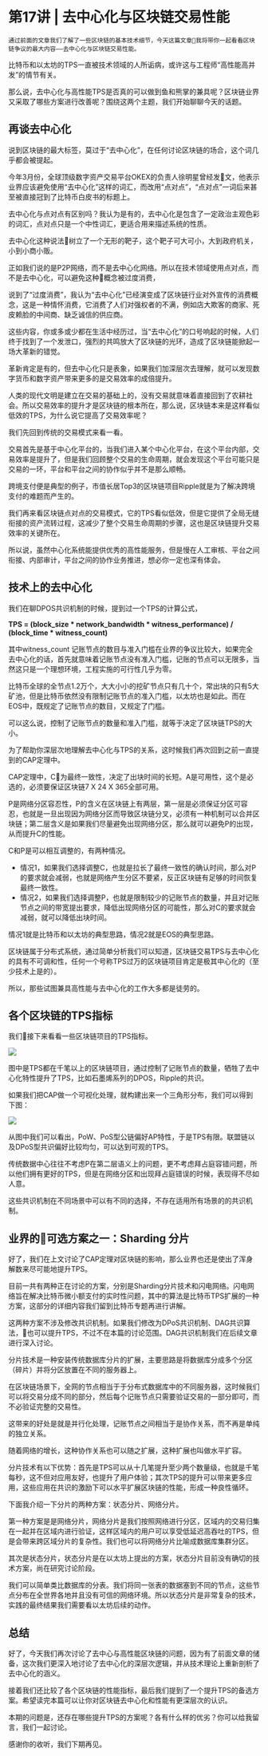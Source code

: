 # 第17讲 |  去中心化与区块链交易性能

    通过前面的文章我们了解了一些区块链的基本技术细节，今天这篇文章我将带你一起看看区块链争议的最大内容——去中心化与区块链交易性能。

比特币和以太坊的TPS一直被技术领域的人所诟病，或许这与工程师“高性能高并发”的情节有关。

那么说，去中心化与高性能TPS是否真的可以做到鱼和熊掌的兼具呢？区块链业界又采取了哪些方案进行改善呢？围绕这两个主题，我们开始聊聊今天的话题。

## 再谈去中心化

说到区块链的最大标签，莫过于“去中心化”，在任何讨论区块链的场合，这个词几乎都会被提起。

今年3月份，全球顶级数字资产交易平台OKEX的负责人徐明星曾经发文，他表示业界应该避免使用“去中心化”这样的词汇，而改用“点对点”，“点对点”一词后来甚至被直接冠到了比特币白皮书的标题上。

去中心化与点对点有区别吗？我认为是有的，去中心化是包含了一定政治主观色彩的词汇，点对点只是一个中性词汇，更适合用来描述系统的性质。

去中心化这种说法树立了一个无形的靶子，这个靶子可大可小，大到政府机关，小到小商小贩。

正如我们说的是P2P网络，而不是去中心化网络。所以在技术领域使用点对点，而不是去中心化，可以避免这种概念被过度消费，

说到了“过度消费”，我认为“去中心化”已经演变成了区块链行业对外宣传的消费概念，这是一种情怀消费，它消费了人们对强权者的不满，例如店大欺客的商家、死皮赖脸的中间商、缺乏诚信的供应商。

这些内容，你或多或少都在生活中经历过，当“去中心化”的口号响起的时候，人们终于找到了一个发泄口，强烈的共鸣放大了区块链的光环，造成了区块链能掀起一场大革新的错觉。

革新肯定是有的，但去中心化只是表象，如果我们加深层次去理解，就可以发现数字货币和数字资产带来更多的是交易效率的成倍提升。

人类的现代文明是建立在交易的基础上的，没有交易就意味着直接回到了农耕社会。所以交易效率的提升才是区块链的根本所在，那么说，区块链本来是这样看似低效的TPS，为什么说它提高了交易效率呢？

我们先回到传统的交易模式来看一看。

交易首先是基于中心化平台的，当我们进入某个中心化平台，在这个平台内部，交易效率是提升了，但是我们回顾整个交易的生命周期，就会发现这个平台可能只是交易的一环，平台和平台之间的协作似乎并不是那么顺畅。

跨境支付便是典型的例子，市值长居Top3的区块链项目Ripple就是为了解决跨境支付的难题而产生的。

我们再来看区块链点对点的交易模式，它的TPS看似低效，但是它提供了全局无缝衔接的资产流转过程，这减少了整个交易生命周期的步骤，这也是区块链提升交易效率的关键所在。

所以说，虽然中心化系统能提供优秀的高性能服务，但是慢在人工审核、平台之间衔接、内部审计，平台之间的协作业务推进，想必你一定也深有体会。

## 技术上的去中心化

我们在聊DPOS共识机制的时候，提到过一个TPS的计算公式，

**TPS = (block\_size \* network\_bandwidth \* witness\_performance) /  
(block\_time \* witness\_count)**

其中witness\_count 记账节点的数目与准入门槛在业界的争议比较大，如果完全去中心化的话，首先就意味着记账节点没有准入门槛，记账的节点可以无限多，当然这只是一个理想环境，工程实施的可行性几乎为零。

比特币全球的全节点1.2万个，大大小小的挖矿节点只有几十个，常出块的只有5大矿池，但是比特币依然没有限制记账节点的准入门槛，以太坊也是如此。而在EOS中，既规定了记账节点的数目，又规定了门槛。

可以这么说，控制了记账节点的数量和准入门槛，就等于决定了区块链TPS的大小。

为了帮助你深层次地理解去中心化与TPS的关系，这时候我们再次回到之前一直提到的CAP定理中。

CAP定理中，C为最终一致性，决定了出块时间的长短。A是可用性，这个是必选的，必须要保证区块链7 X 24 X 365全部可用。

P是网络分区容忍性，P的含义在区块链上有两层，第一层是必须保证分区可容忍，也就是一旦出现因为网络分区而导致区块链分叉，必须有一种机制可以合并区块链；第二层含义是如果我们尽量避免出现网络分区，那么就可以避免P的出现，从而提升C的性能。

C和P是可以相互调整的，有两种情况。

*   情况1，如果我们选择调整C，也就是拉长了最终一致性的确认时间，那么对P的要求就会减弱，也就是网络产生分区不要紧，反正区块链有足够的时间恢复最终一致性。
*   情况2，如果我们选择调整P，也就是限制较少的记账节点的数量，并且对记账节点之间的带宽提出要求，降低出现网络分区的可能性，那么对C的要求就会减弱，就可以降低出块时间。

情况1就是比特币和以太坊的典型思路，情况2就是EOS的典型思路。

区块链属于分布式系统，通过简单分析我们可以知道，区块链交易TPS与去中心化的具有不可调和性，任何一个号称TPS过万的区块链项目肯定是极其中心化的（至少技术上是的）。

所以，那些试图兼具高性能与去中心化的工作大多都是徒劳的。

## 各个区块链的TPS指标

我们接下来看看一些区块链项目的TPS指标。

![](https://static001.geekbang.org/resource/image/d8/a6/d8e96d2e77a564dcbb10a309baac2aa6.png)

图中是TPS都在千笔以上的区块链项目，通过控制了记账节点的数量，牺牲了去中心化特性提升了TPS，比如石墨烯系列的DPOS，Ripple的共识。

如果我们把CAP做一个可视化处理，就构建出来一个三角形分布，我们可以得到下图：

![](https://static001.geekbang.org/resource/image/d6/db/d65dca930a46701096e64afdce89ebdb.png)

从图中我们可以看出，PoW、PoS型公链偏好AP特性，于是TPS有限。联盟链以及DPoS型共识偏好比较均匀，可以达到可观的TPS。

传统数据中心往往不考虑P在第二层语义上的问题，更不考虑拜占庭容错问题，所以他们拥有更好的TPS，但是在网络分区和出现拜占庭错误的时候，表现得不尽如人意。

这些共识机制在不同场景中可以有不同的选择，不存在适用所有场景的的共识机制。

## 业界的可选方案之一：Sharding 分片

好了，我们在上文讨论了CAP定理对区块链的影响，那么业界也还是使出了浑身解数来尽可能地提升TPS。

目前一共有两种正在讨论的方案，分别是Sharding分片技术和闪电网络。闪电网络旨在解决比特币微小额支付的实时性问题，其中的算法是比特币TPS扩展的一种方案，这部分的详细内容我们留到比特币专题再进行讲解。

这两种方案不涉及修改共识机制。如果我们修改为DPoS共识机制、DAG共识算法，也可以提升TPS，不过不在本篇的讨论范围。DAG共识机制我们在后续文章进行深入讨论。

分片技术是一种安装传统数据库分片的扩展，主要思路是将数据库分成多个分区（碎片）并将分区放置在不同的服务器上。

在区块链场景下，全网的节点相当于于分布式数据库中的不同服务器，这时候我们可以将交易分成不同的部分，然后每个记账节点只需要验证交易的一部分即可，而不必验证完整的交易性。

这带来的好处是就是并行化处理，记账节点之间相当于是协作关系，而不再是单纯的独立关系。

随着网络的增长，这种协作关系也可以随之扩展，这种扩展也叫做水平扩容。

分片技术有以下优势：首先是TPS可以从十几笔提升至少两个数量级，也就是千笔每秒，这不但对应用友好，也提升了用户体验；其次TPS的提升可以带来更多应用，这些应用在共识的激励下可以水平扩展区块链的性能，形成一种良性循环。

下面我介绍一下分片的两种方案：状态分片、网络分片。

第一种方案是是网络分片，网络分片是我们按照网络进行分区，区域内的交易归集在一起并在区域内进行验证，这样区域内的用户可以享受低延迟高吞吐的TPS，但是会带来跨区域分片的复杂性。我们也可以将网络分片比喻成数据库集群分区。

其次是状态分片，状态分片是在以太坊上提出的方案，状态分片目前没有确切的技术方案，尚在研究讨论阶段。

我们可以简单类比数据库的分表。我们将同一张表的数据塞到不同的节点，这些节点分布在全世界各地并且没有可信的网络环境。所以状态分片是非常复杂的技术，实践的最终结果我们需要看以太坊后续的动作。

## 总结

好了，今天我们再次讨论了去中心与高性能区块链的问题，因为有了前面文章的储备，这次我们更深入地讨论了去中心化的深层次逻辑，并从技术理论上重新剖析了去中心化的涵义。

接着我们还比较了各个区块链的性能指标，最后我们提到了一个提升TPS的备选方案。希望读完本篇可以让你对区块链去中心化和性能有更深层次的认识。

本期的问题是，还存在哪些提升TPS的方案呢？各有什么样的优劣？你可以给我留言，我们一起讨论。

感谢你的收听，我们下期再见。
    